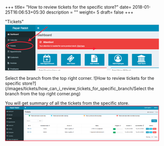 +++
title= "How to review tickets for the specific store?"
date= 2018-01-25T16:06:53+05:30
description = ""
weight= 5
draft= false
+++

"Tickets" 
![How to review tickets for the specific store?](/images/tickets/how_can_i_review_tickets_for_specific_branch/go_to_tickests.png)

Select the branch from the top right corner. 
![How to review tickets for the specific store?](/images/tickets/how_can_i_review_tickets_for_specific_branch/Select the branch from the top right corner.png)

You will get summary of all the tickets from the specific store.       
![How to review tickets for the specific store?](/images/tickets/how_can_i_review_tickets_for_specific_branch/summary_for_tickets_branchwise.png)

